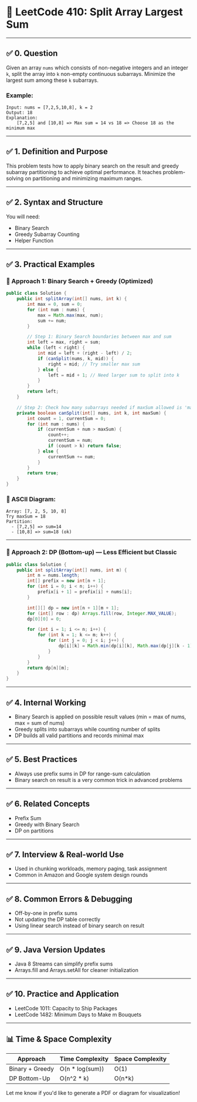 # 📘 LeetCode 410: Split Array Largest Sum

---

## ✅ 0. Question

Given an array `nums` which consists of non-negative integers and an integer `k`, split the array into `k` non-empty continuous subarrays. Minimize the largest sum among these `k` subarrays.

### Example:
```text
Input: nums = [7,2,5,10,8], k = 2
Output: 18
Explanation:
    [7,2,5] and [10,8] => Max sum = 14 vs 18 => Choose 18 as the minimum max
```

---

## ✅ 1. Definition and Purpose
This problem tests how to apply binary search on the result and greedy subarray partitioning to achieve optimal performance. It teaches problem-solving on partitioning and minimizing maximum ranges.

---

## ✅ 2. Syntax and Structure
You will need:
- Binary Search
- Greedy Subarray Counting
- Helper Function

---

## ✅ 3. Practical Examples

### 🔹 Approach 1: Binary Search + Greedy (Optimized)

```java
public class Solution {
    public int splitArray(int[] nums, int k) {
        int max = 0, sum = 0;
        for (int num : nums) {
            max = Math.max(max, num);
            sum += num;
        }

        // Step 1: Binary Search boundaries between max and sum
        int left = max, right = sum;
        while (left < right) {
            int mid = left + (right - left) / 2;
            if (canSplit(nums, k, mid)) {
                right = mid; // Try smaller max sum
            } else {
                left = mid + 1; // Need larger sum to split into k
            }
        }
        return left;
    }

    // Step 2: Check how many subarrays needed if maxSum allowed is 'maxSum'
    private boolean canSplit(int[] nums, int k, int maxSum) {
        int count = 1, currentSum = 0;
        for (int num : nums) {
            if (currentSum + num > maxSum) {
                count++;
                currentSum = num;
                if (count > k) return false;
            } else {
                currentSum += num;
            }
        }
        return true;
    }
}
```

### 📘 ASCII Diagram:
```
Array: [7, 2, 5, 10, 8]
Try maxSum = 18
Partition:
  - [7,2,5] => sum=14
  - [10,8] => sum=18 (ok)
```

---

### 🔹 Approach 2: DP (Bottom-up) — Less Efficient but Classic

```java
public class Solution {
    public int splitArray(int[] nums, int m) {
        int n = nums.length;
        int[] prefix = new int[n + 1];
        for (int i = 0; i < n; i++) {
            prefix[i + 1] = prefix[i] + nums[i];
        }

        int[][] dp = new int[n + 1][m + 1];
        for (int[] row : dp) Arrays.fill(row, Integer.MAX_VALUE);
        dp[0][0] = 0;

        for (int i = 1; i <= n; i++) {
            for (int k = 1; k <= m; k++) {
                for (int j = 0; j < i; j++) {
                    dp[i][k] = Math.min(dp[i][k], Math.max(dp[j][k - 1], prefix[i] - prefix[j]));
                }
            }
        }
        return dp[n][m];
    }
}
```

---

## ✅ 4. Internal Working
- Binary Search is applied on possible result values (min = max of nums, max = sum of nums)
- Greedy splits into subarrays while counting number of splits
- DP builds all valid partitions and records minimal max

---

## ✅ 5. Best Practices
- Always use prefix sums in DP for range-sum calculation
- Binary search on result is a very common trick in advanced problems

---

## ✅ 6. Related Concepts
- Prefix Sum
- Greedy with Binary Search
- DP on partitions

---

## ✅ 7. Interview & Real-world Use
- Used in chunking workloads, memory paging, task assignment
- Common in Amazon and Google system design rounds

---

## ✅ 8. Common Errors & Debugging
- Off-by-one in prefix sums
- Not updating the DP table correctly
- Using linear search instead of binary search on result

---

## ✅ 9. Java Version Updates
- Java 8 Streams can simplify prefix sums
- Arrays.fill and Arrays.setAll for cleaner initialization

---

## ✅ 10. Practice and Application
- LeetCode 1011: Capacity to Ship Packages
- LeetCode 1482: Minimum Days to Make m Bouquets

---

## 📊 Time & Space Complexity
| Approach         | Time Complexity     | Space Complexity |
|------------------|---------------------|------------------|
| Binary + Greedy  | O(n * log(sum))     | O(1)             |
| DP Bottom-Up     | O(n^2 * k)          | O(n*k)           |

Let me know if you'd like to generate a PDF or diagram for visualization!

